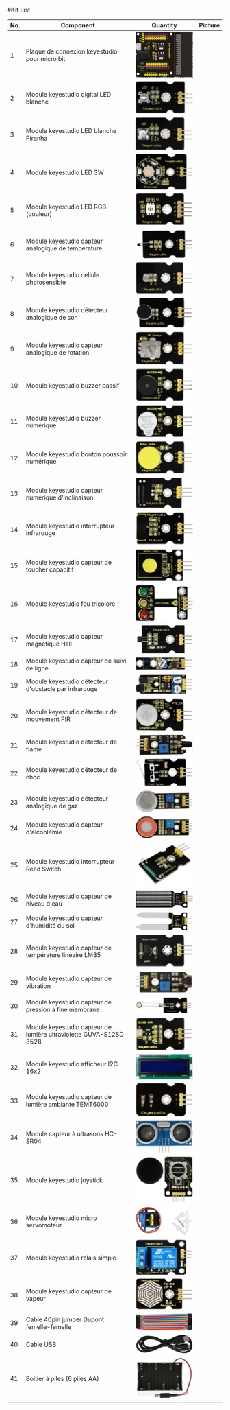 #Kit List

|No.|Component|Quantity|Picture|
|---|---|---|---|
|1|Plaque de connexion keyestudio pour micro:bit|![Plaque de connexion keyestudio](images/SensorShield.png)|
|2|Module keyestudio digital LED blanche|![Module LED blanche](images/WhiteLedModule.png)|
|3|Module keyestudio LED blanche Piranha|![Module LED blanche Piranha](images/PiranhaWhiteLedModule.png)|
|4|Module keyestudio LED 3W|![Module LED 3W](images/3wLedModule.png)|
|5|Module keyestudio LED RGB (couleur)|![Module LED couleur](images/RgbLedModule.png)|
|6|Module keyestudio capteur analogique de température|![Module capteur de température](images/TemperatureSensor.png)|
|7|Module keyestudio cellule photosensible|![Module capteur photosensible](images/PhotocellSensor.png)|
|8|Module keyestudio détecteur analogique de son|![Module détecteur de son](images/AnalogSoundSensor.png)|
|9|Module keyestudio capteur analogique de rotation|![Module capteur de rotation](images/AnalogRotationSensor.png)|
|10|Module keyestudio buzzer passif|![Module buzzer passif](images/PassiveBuzzerModule.png)|
|11|Module keyestudio buzzer numérique|![Module buzzer numérique](images/DigitalBuzzerModule.png)|
|12|Module keyestudio bouton poussoir numérique|![Module bouton poussoir](images/DigitalPushButton.png)|
|13|Module keyestudio capteur numérique d'inclinaison|![Module capteur d'inclinaison](images/DigitalTiltSensor.png)|
|14|Module keyestudio interrupteur infrarouge|![Module interrupteur infrarouge](images/PhotoIrSwitchModule.png)|
|15|Module keyestudio capteur de toucher capacitif|![Module capteur de toucher capacitif](images/CapacitiveTouchSensor.png)|
|16|Module keyestudio feu tricolore|![Module feu tricolore](images/TrafficLightModule.png)|
|17|Module keyestudio capteur magnétique Hall|![Module capteur magnétique Hall](images/HallMagneticSensor.png)|
|18|Module keyestudio capteur de suivi de ligne|![Module capteur de suivi de ligne](images/LineTrackingSensor.png)|
|19|Module keyestudio détecteur d'obstacle par infrarouge|![Module détecteur d'obstacle infrarouge](images/IrObstacleDetectorSensor.png)|
|20|Module keyestudio détecteur de mouvement PIR|![Module détecteur de mouvement PIR](images/PirMotionSensor.png)|
|21|Module keyestudio détecteur de flame|![Module détecteur de flame](images/FlameSensor.png)|
|22|Module keyestudio détecteur de choc|![Module détecteur de choc](images/CrashSensor.png)|
|23|Module keyestudio détecteur analogique de gaz|![Module détecteur de gaz](images/AnalogGasSensor.png)|
|24|Module keyestudio capteur d'alcoolémie|![Module détecteur d'alcool](images/AnalogAlcoholSensor.png)|
|25|Module keyestudio interrupteur Reed Switch|![Module interrupteur Reed Switch](images/ReedSwitchModule.png)|
|26|Module keyestudio capteur de niveau d'eau|![Module capteur de niveau d'eau](images/WaterSensor.png)|
|27|Module keyestudio capteur d'humidité du sol|![Module capteur d'humidité du sol](images/SoilHumiditySensor.png)|
|28|Module keyestudio capteur de température linéaire LM35|![Module capteur de température linéaire](images/Lm35LinearTemperatureSensor.png)|
|29|Module keyestudio capteur de vibration|![Module capteur de vibrations](images/VibrationSensor.png)|
|30|Module keyestudio capteur de pression à fine membrane|![Module capteur de pression à membrane](images/ThinFilmPressureSensor.png)|
|31|Module keyestudio capteur de lumière ultraviolette GUVA-S12SD 3528|![Module capteur de lumière ultraviolette](images/GuvaS12SdUltravioletSensor.png)|
|32|Module keyestudio afficheur I2C 16x2|![Module afficheur I2C 16x2](images/16x2I2cDisplayModule.png)|
|33|Module keyestudio capteur de lumière ambiante TEMT6000|![Module capteur de lumière ambiante](images/Temt6000AmbiantLightSensor.png)|
|34|Module capteur à ultrasons HC-SR04|![Module capteur à ultrasons](images/HxSr04UltrasonicModule.png)|
|35|Module keyestudio joystick|![Module joystick](images/JoystickModule.png)|
|36|Module keyestudio micro servomoteur|![Module micro servomoteur](images/MicroServoModule.png)|
|37|Module keyestudio relais simple|![Module relais simple](images/SingleRelayModule.png)|
|38|Module keyestudio capteur de vapeur|![Module capteur de vapeur](images/SteamSensor.png)|
|39|Cable 40pin jumper Dupont femelle-femelle|![Cable 40pin F-F](images/40pinDupontJumperCable.png)|
|40|Cable USB|![Cable USB](images/UsbCable.png)|
|41|Boitier à piles (6 piles AA)|![Boitier à piles](images/BatteryCase.png)|
